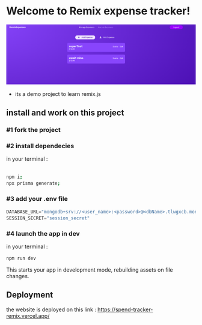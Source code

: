 # Welcome to Remix expense tracker!

![image of website](SpendTrackImg.png)

- its a demo project to learn remix.js

## install and work on this project

### #1 fork the project

### #2 install dependecies

in your terminal :

```sh

npm i;
npx prisma generate;

```

### #3 add your .env file

```js
DATABASE_URL="mongodb+srv://<user_name>:<password>@<dbName>.tlwgxcb.mongodb.net/remix-expenses?retryWrites=true&w=majority"
SESSION_SECRET="session_secret"
```

### #4 launch the app in dev

in your terminal : 

```sh
npm run dev
```

This starts your app in development mode, rebuilding assets on file changes.

## Deployment

the website is deployed on this link : https://spend-tracker-remix.vercel.app/


